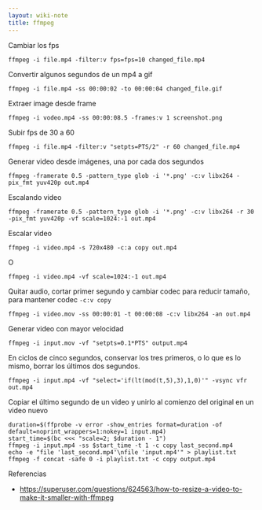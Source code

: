 ```yaml
---
layout: wiki-note
title: ffmpeg
---
```


Cambiar los fps

    ffmpeg -i file.mp4 -filter:v fps=fps=10 changed_file.mp4

Convertir algunos segundos de un mp4 a gif

    ffmpeg -i file.mp4 -ss 00:00:02 -to 00:00:04 changed_file.gif

Extraer image desde frame

    ffmpeg -i vodeo.mp4 -ss 00:00:08.5 -frames:v 1 screenshot.png

Subir fps de 30 a 60

    ffmpeg -i file.mp4 -filter:v "setpts=PTS/2" -r 60 changed_file.mp4

Generar video desde imágenes, una por cada dos segundos

    ffmpeg -framerate 0.5 -pattern_type glob -i '*.png' -c:v libx264 -pix_fmt yuv420p out.mp4

Escalando video

    ffmpeg -framerate 0.5 -pattern_type glob -i '*.png' -c:v libx264 -r 30 -pix_fmt yuv420p -vf scale=1024:-1 out.mp4

Escalar video

    ffmpeg -i video.mp4 -s 720x480 -c:a copy out.mp4

O

    ffmpeg -i video.mp4 -vf scale=1024:-1 out.mp4

Quitar audio, cortar primer segundo y cambiar codec para reducir tamaño, para mantener codec `-c:v copy`

    ffmpeg -i video.mov -ss 00:00:01 -t 00:00:08 -c:v libx264 -an out.mp4

Generar video con mayor velocidad

    ffmpeg -i input.mov -vf "setpts=0.1*PTS" output.mp4

En ciclos de cinco segundos, conservar los tres primeros, o lo que es lo mismo, borrar los últimos dos segundos.

    ffmpeg -i input.mp4 -vf "select='if(lt(mod(t,5),3),1,0)'" -vsync vfr out.mp4

Copiar el último segundo de un video y unirlo al comienzo del original en un video nuevo

    duration=$(ffprobe -v error -show_entries format=duration -of default=noprint_wrappers=1:nokey=1 input.mp4)
    start_time=$(bc <<< "scale=2; $duration - 1")
    ffmpeg -i input.mp4 -ss $start_time -t 1 -c copy last_second.mp4
    echo -e "file 'last_second.mp4'\nfile 'input.mp4'" > playlist.txt
    ffmpeg -f concat -safe 0 -i playlist.txt -c copy output.mp4

Referencias

-   https://superuser.com/questions/624563/how-to-resize-a-video-to-make-it-smaller-with-ffmpeg
